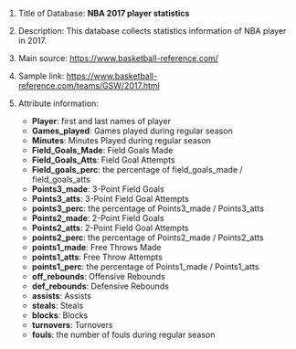 1. Title of Database: **NBA 2017 player statistics**


2. Description: This database collects statistics information of NBA player in 2017.


3. Main source: <https://www.basketball-reference.com/>


4. Sample link: <https://www.basketball-reference.com/teams/GSW/2017.html>


5. Attribute information:
    - **Player**: first and last names of player
    - **Games_played**: Games played during regular season
    - **Minutes**: Minutes Played during regular season
    - **Field_Goals_Made**: Field Goals Made
    - **Field_Goals_Atts**: Field Goal Attempts
    - **Field_goals_perc**: the percentage of field_goals_made / field_goals_atts
    - **Points3_made**: 3-Point Field Goals
    - **Points3_atts**: 3-Point Field Goal Attempts
    - **points3_perc**: the percentage of Points3_made / Points3_atts
    - **Points2_made**: 2-Point Field Goals
    - **Points2_atts**: 2-Point Field Goal Attempts
    - **points2_perc**: the percentage of Points2_made / Points2_atts
    - **points1_made**: Free Throws Made
    - **points1_atts**: Free Throw Attempts
    - **points1_perc**: the percentage of Points1_made / Points1_atts
    - **off_rebounds**: Offensive Rebounds
    - **def_rebounds**: Defensive Rebounds
    - **assists**: Assists
    - **steals**: Steals
    - **blocks**: Blocks
    - **turnovers**: Turnovers
    - **fouls**:  the number of fouls during regular season
    
    